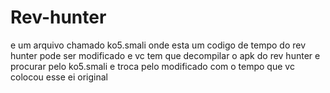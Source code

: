 # Rev-hunter
e um arquivo chamado ko5.smali onde esta um codigo de tempo do rev hunter pode ser modificado e vc tem que decompilar o apk do rev hunter e procurar pelo ko5.smali e troca pelo modificado com o tempo que vc colocou esse ei original
